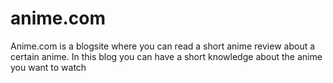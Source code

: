 # anime.com
Anime.com is a blogsite where you can read a short anime review about a certain anime. In this blog you can have a short knowledge about the anime you want to watch
